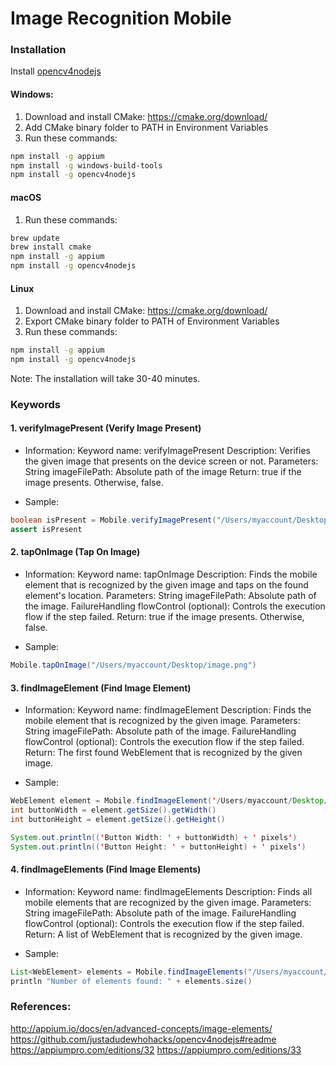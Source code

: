 # Image Recognition Mobile

### Installation
Install [opencv4nodejs](https://www.npmjs.com/package/opencv4nodejs)

#### Windows:
1. Download and install CMake: https://cmake.org/download/
2. Add CMake binary folder to PATH in Environment Variables
3. Run these commands:
```bash
npm install -g appium
npm install -g windows-build-tools 
npm install -g opencv4nodejs
```

#### macOS
1. Run these commands:
```bash
brew update
brew install cmake
npm install -g appium
npm install -g opencv4nodejs
```

#### Linux
1. Download and install CMake: https://cmake.org/download/
2. Export CMake binary folder to PATH of Environment Variables
3. Run these commands:
```bash
npm install -g appium
npm install -g opencv4nodejs
```

Note: The installation will take 30-40 minutes.

### Keywords

#### 1. verifyImagePresent (Verify Image Present)
- Information:
Keyword name: verifyImagePresent
Description: Verifies the given image that presents on the device screen or not.
Parameters:
String imageFilePath: Absolute path of the image
Return: true if the image presents. Otherwise, false.

- Sample:
```java
boolean isPresent = Mobile.verifyImagePresent("/Users/myaccount/Desktop/image.png")
assert isPresent
```

#### 2. tapOnImage (Tap On Image)
- Information:
Keyword name: tapOnImage
Description: Finds the mobile element that is recognized by the given image and taps on the found element's location.
Parameters:
String imageFilePath: Absolute path of the image.
FailureHandling flowControl (optional): Controls the execution flow if the step failed.
Return: true if the image presents. Otherwise, false.

- Sample:
```java
Mobile.tapOnImage("/Users/myaccount/Desktop/image.png")
```

#### 3. findImageElement (Find Image Element)
- Information:
Keyword name: findImageElement
Description: Finds the mobile element that is recognized by the given image.
Parameters:
String imageFilePath: Absolute path of the image.
FailureHandling flowControl (optional): Controls the execution flow if the step failed.
Return: The first found WebElement that is recognized by the given image.

- Sample:
```java
WebElement element = Mobile.findImageElement('/Users/myaccount/Desktop/send.png')
int buttonWidth = element.getSize().getWidth()
int buttonHeight = element.getSize().getHeight()

System.out.println(('Button Width: ' + buttonWidth) + ' pixels')
System.out.println(('Button Height: ' + buttonHeight) + ' pixels')
```

#### 4. findImageElements (Find Image Elements)
- Information:
Keyword name: findImageElements
Description: Finds all mobile elements that are recognized by the given image.
Parameters:
String imageFilePath: Absolute path of the image.
FailureHandling flowControl (optional): Controls the execution flow if the step failed.
Return: A list of WebElement that is recognized by the given image.

- Sample:
```java
List<WebElement> elements = Mobile.findImageElements("/Users/myaccount/Desktop/image.png")
println "Number of elements found: " + elements.size()
```

### References:
http://appium.io/docs/en/advanced-concepts/image-elements/
https://github.com/justadudewhohacks/opencv4nodejs#readme
https://appiumpro.com/editions/32
https://appiumpro.com/editions/33
